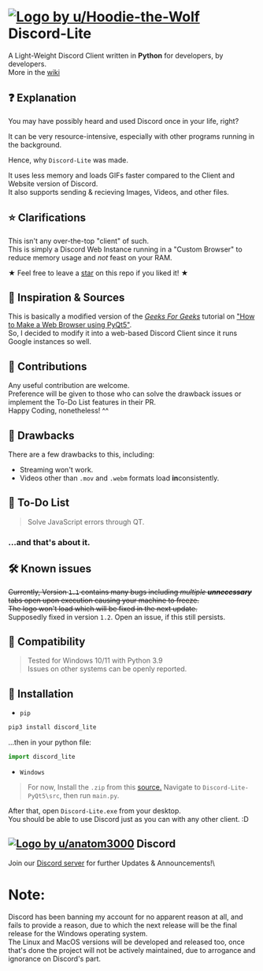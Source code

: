 # [![Logo by u/Hoodie-the-Wolf](https://i.imgur.com/D0fAK42.png)](https://www.reddit.com/user/Hoodie-the-Wolf/) Discord-Lite
A Light-Weight Discord Client written in **Python** for developers, by developers. \
More in the [wiki](https://github.com/Sachit71/Discord-Lite/wiki)
## ❓ Explanation
You may have possibly heard and used Discord once in your life, right?

It can be very resource-intensive, especially with other programs running in the background.

Hence, why `Discord-Lite` was made.

It uses less memory and loads GIFs faster compared to the Client and Website version of Discord.\
It also supports sending & recieving Images, Videos, and other files.

## ⭐ Clarifications
This isn't any over-the-top "client" of such.\
This is simply a Discord Web Instance running in a "Custom Browser" to reduce memory usage and *not* feast on your RAM.

★ Feel free to leave a [star](https://i.imgur.com/P9YZMnF.gif) on this repo if you liked it! ★

## 👀 Inspiration & Sources
This is basically a modified version of the [*Geeks For Geeks*](https://www.geeksforgeeks.org/) tutorial on ["How to Make a Web Browser using PyQt5"](https://www.geeksforgeeks.org/creating-a-simple-browser-using-pyqt5/).\
So, I decided to modify it into a web-based Discord Client since it runs Google instances so well.

## 👋 Contributions
Any useful contribution are welcome.\
Preference will be given to those who can solve the drawback issues or implement the To-Do List features in their PR.\
Happy Coding, nonetheless! ^^

## 💢 Drawbacks
There are a few drawbacks to this, including:
- Streaming won't work.
- Videos other than `.mov` and `.webm` formats load **in**consistently.

## 📃 To-Do List
> Solve JavaScript errors through QT.

### ...and that's about it.

## 🛠️ Known issues
~~Currently, Version `1.1` contains many bugs including *multiple* ***unnecessary*** tabs open upon execution causing your machine to freeze.\
The logo won't load which will be fixed in the next update.~~\
Supposedly fixed in version `1.2`. Open an issue, if this still persists.

## 💾 Compatibility
> Tested for Windows 10/11 with Python 3.9\
> Issues on other systems can be openly reported.

## 📎 Installation
* `pip`

```bash
pip3 install discord_lite
```

...then in your python file:

```python
import discord_lite
```

* `Windows`
> For now, Install the `.zip` from this [source.](https://github.com/Sachit71/Discord-Lite/blob/main/installer/Discord-Lite-1.2.exe)
> Navigate to `Discord-Lite-PyQt5\src`, then run `main.py`.

After that, open `Discord-Lite.exe` from your desktop.\
You should be able to use Discord just as you can with any other client. :D

## [![Logo by u/anatom3000](https://i.imgur.com/cooZgSL.png)](https://www.reddit.com/user/anatom3000/) Discord 
Join our [Discord server](https://discord.gg/EwY2aZMn6t) for further Updates & Announcements!\
# Note:
Discord has been banning my account for no apparent reason at all, and fails to provide a reason, due to which the next release will be the final release for the Windows operating system. \
The Linux and MacOS versions will be developed and released too, once that's done the project will not be actively maintained, due to arrogance and ignorance on Discord's part.
